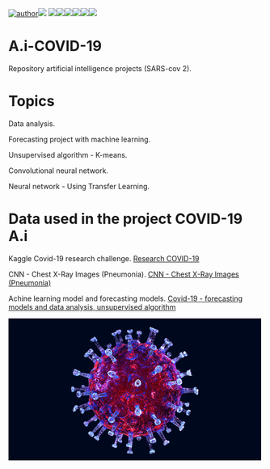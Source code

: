 [![author](https://img.shields.io/badge/author-RafaelGallo-red.svg)](https://github.com/RafaelGallo?tab=repositories)[![](https://img.shields.io/badge/python-3.7+-blue.svg)](https://www.python.org/downloads/release/python-374/) [![](https://img.shields.io/badge/Pandas-blue.svg)](https://pandas.pydata.org/)[![](https://img.shields.io/badge/Tensorflow-GPU-orange.svg)](https://www.tensorflow.org/install?hl=pt-br)[![](https://img.shields.io/badge/Matplotlib-blue.svg)](https://matplotlib.org/)[![](https://img.shields.io/badge/Seaborn-green.svg)](https://seaborn.pydata.org/)[![](https://img.shields.io/badge/Matplotlib-orange.svg)](https://scikit-learn.org/stable/)[![](https://img.shields.io/badge/Keras-red.svg)](https://keras.io/)

# A.i-COVID-19
Repository artificial intelligence projects (SARS-cov 2).

# Topics 
Data analysis.

Forecasting project with machine learning.

Unsupervised algorithm - K-means.

Convolutional neural network.

Neural network - Using Transfer Learning.



# Data used in the project COVID-19 A.i

Kaggle Covid-19 research challenge.
[Research COVID-19](https://www.kaggle.com/allen-institute-for-ai/CORD-19-research-challenge/)


CNN - Chest X-Ray Images (Pneumonia).
[CNN - Chest X-Ray Images (Pneumonia)](https://www.kaggle.com/paultimothymooney/chest-xray-pneumonia)



Achine learning model and forecasting models.
[Covid-19 - forecasting models and data analysis, unsupervised algorithm](https://github.com/CSSEGISandData/COVID-19)



![SARS-CoV-2](https://github.com/RafaelGallo/A.i-COVID-19/blob/main/giphy.gif)
